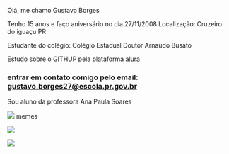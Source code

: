 Olá, me chamo Gustavo Borges

Tenho 15 anos e faço aniversário no dia 27/11/2008
Localização: Cruzeiro do iguaçu PR

Estudante do colégio: Colégio Estadual Doutor Arnaudo Busato

Estudo sobre o GITHUP pela plataforma [alura](https://www.alura.com.br)

### entrar em contato comigo pelo email: gustavo.borges27@escola.pr.gov.br

Sou aluno da professora Ana Paula Soares 

![](https://media.tenor.com/nOkNCG6_pQcAAAAi/dod.gif
)
memes 

![](https://media1.tenor.com/m/UkK9VWzbfDgAAAAC/car-fast.gif)


![](https://media1.tenor.com/m/hFZPT9vXz-wAAAAd/horse-funny-horse.gif)
